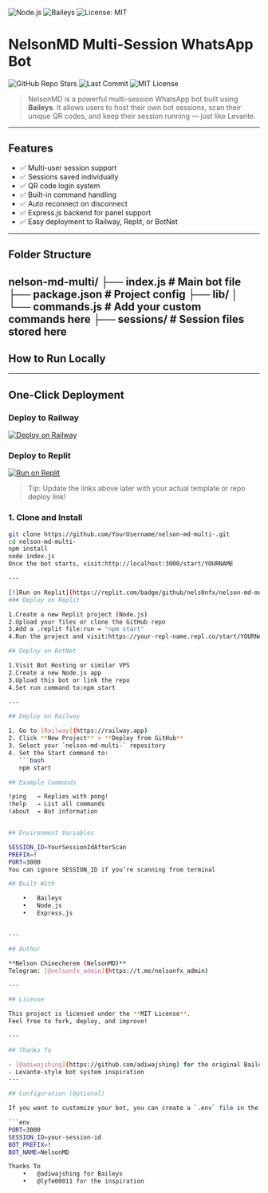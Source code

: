 ![Node.js](https://img.shields.io/badge/Node.js-18.x-brightgreen)
![Baileys](https://img.shields.io/badge/Baileys-MD-orange)
![License: MIT](https://img.shields.io/badge/License-MIT-blue.svg)

# NelsonMD Multi-Session WhatsApp Bot

![GitHub Repo Stars](https://img.shields.io/github/stars/nelsonfx/nelson-md-multi-?style=flat)
![Last Commit](https://img.shields.io/github/last-commit/nelsonfx/nelson-md-multi-?style=flat)
![MIT License](https://img.shields.io/github/license/nelsonfx/nelson-md-multi-?style=flat)

> NelsonMD is a powerful multi-session WhatsApp bot built using **Baileys**. It allows users to host their own bot sessions, scan their unique QR codes, and keep their session running — just like Levante.

---

## Features

- ✅ Multi-user session support  
- ✅ Sessions saved individually  
- ✅ QR code login system  
- ✅ Built-in command handling  
- ✅ Auto reconnect on disconnect  
- ✅ Express.js backend for panel support  
- ✅ Easy deployment to Railway, Replit, or BotNet  

---

## Folder Structure

nelson-md-multi/
├── index.js             # Main bot file
├── package.json         # Project config
├── lib/
│   └── commands.js      # Add your custom commands here
├── sessions/            # Session files stored here
---

## How to Run Locally

---

## One-Click Deployment

### Deploy to Railway  
[![Deploy on Railway](https://railway.app/button.svg)](https://railway.app/template)

### Deploy to Replit  
[![Run on Replit](https://replit.com/badge/github/nelsonfx/nelson-md-multi-)](https://replit.com/github/nelsonfx/nelson-md-multi-)

> Tip: Update the links above later with your actual template or repo deploy link!
### 1. Clone and Install

```bash
git clone https://github.com/YourUsername/nelson-md-multi-.git
cd nelson-md-multi-
npm install
node index.js
Once the bot starts, visit:http://localhost:3000/start/YOURNAME

---

[![Run on Replit](https://replit.com/badge/github/nels0nfx/nelson-md-multi-)](https://replit.com/new/github.com/nels0nfx/nelson-md-multi-)
### Deploy on Replit

1.Create a new Replit project (Node.js)
2.Upload your files or clone the GitHub repo
3.Add a .replit file:run = "npm start"
4.Run the project and visit:https://your-repl-name.repl.co/start/YOURNAME

## Deploy on BotNet

1.Visit Bot Hosting or similar VPS
2.Create a new Node.js app
3.Upload this bot or link the repo
4.Set run command to:npm start

---

## Deploy on Railway

1. Go to [Railway](https://railway.app)
2. Click **New Project** > **Deploy from GitHub**
3. Select your `nelson-md-multi-` repository
4. Set the Start command to:
   ```bash
   npm start

## Example Commands

!ping   → Replies with pong!
!help   → List all commands
!about  → Bot information


## Environment Variables

SESSION_ID=YourSessionIdAfterScan
PREFIX=!
PORT=3000
You can ignore SESSION_ID if you’re scanning from terminal

## Built With

	•	Baileys
	•	Node.js
	•	Express.js


---

## Author

**Nelson Chinecherem (NelsonMD)**  
Telegram: [@nelsonfx_admin](https://t.me/nelsonfx_admin)

---

## License

This project is licensed under the **MIT License**.  
Feel free to fork, deploy, and improve!

---

## Thanks To

- [@adiwajshing](https://github.com/adiwajshing) for the original Baileys
- Levante-style bot system inspiration
---

## Configuration (Optional)

If you want to customize your bot, you can create a `.env` file in the root directory and define the following:

```env
PORT=3000
SESSION_ID=your-session-id
BOT_PREFIX=!
BOT_NAME=NelsonMD

Thanks To
	•	@adiwajshing for Baileys
	•	@lyfe00011 for the inspiration
